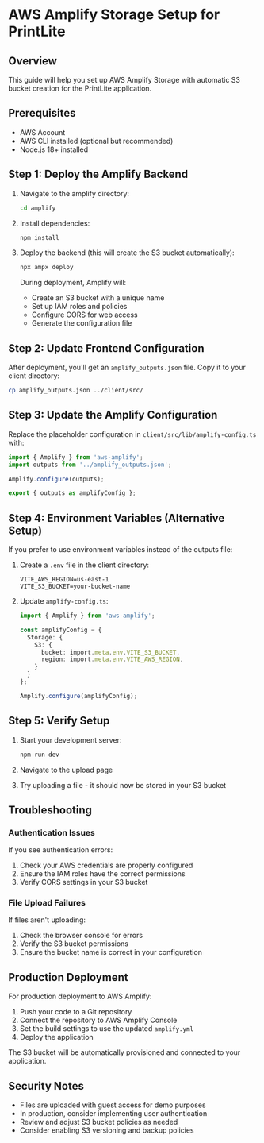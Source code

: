 # AWS Amplify Storage Setup for PrintLite

## Overview
This guide will help you set up AWS Amplify Storage with automatic S3 bucket creation for the PrintLite application.

## Prerequisites
- AWS Account
- AWS CLI installed (optional but recommended)
- Node.js 18+ installed

## Step 1: Deploy the Amplify Backend

1. Navigate to the amplify directory:
   ```bash
   cd amplify
   ```

2. Install dependencies:
   ```bash
   npm install
   ```

3. Deploy the backend (this will create the S3 bucket automatically):
   ```bash
   npx ampx deploy
   ```

   During deployment, Amplify will:
   - Create an S3 bucket with a unique name
   - Set up IAM roles and policies
   - Configure CORS for web access
   - Generate the configuration file

## Step 2: Update Frontend Configuration

After deployment, you'll get an `amplify_outputs.json` file. Copy it to your client directory:

```bash
cp amplify_outputs.json ../client/src/
```

## Step 3: Update the Amplify Configuration

Replace the placeholder configuration in `client/src/lib/amplify-config.ts` with:

```typescript
import { Amplify } from 'aws-amplify';
import outputs from '../amplify_outputs.json';

Amplify.configure(outputs);

export { outputs as amplifyConfig };
```

## Step 4: Environment Variables (Alternative Setup)

If you prefer to use environment variables instead of the outputs file:

1. Create a `.env` file in the client directory:
   ```
   VITE_AWS_REGION=us-east-1
   VITE_S3_BUCKET=your-bucket-name
   ```

2. Update `amplify-config.ts`:
   ```typescript
   import { Amplify } from 'aws-amplify';

   const amplifyConfig = {
     Storage: {
       S3: {
         bucket: import.meta.env.VITE_S3_BUCKET,
         region: import.meta.env.VITE_AWS_REGION,
       }
     }
   };

   Amplify.configure(amplifyConfig);
   ```

## Step 5: Verify Setup

1. Start your development server:
   ```bash
   npm run dev
   ```

2. Navigate to the upload page
3. Try uploading a file - it should now be stored in your S3 bucket

## Troubleshooting

### Authentication Issues
If you see authentication errors:
1. Check your AWS credentials are properly configured
2. Ensure the IAM roles have the correct permissions
3. Verify CORS settings in your S3 bucket

### File Upload Failures
If files aren't uploading:
1. Check the browser console for errors
2. Verify the S3 bucket permissions
3. Ensure the bucket name is correct in your configuration

## Production Deployment

For production deployment to AWS Amplify:
1. Push your code to a Git repository
2. Connect the repository to AWS Amplify Console
3. Set the build settings to use the updated `amplify.yml`
4. Deploy the application

The S3 bucket will be automatically provisioned and connected to your application.

## Security Notes

- Files are uploaded with guest access for demo purposes
- In production, consider implementing user authentication
- Review and adjust S3 bucket policies as needed
- Consider enabling S3 versioning and backup policies